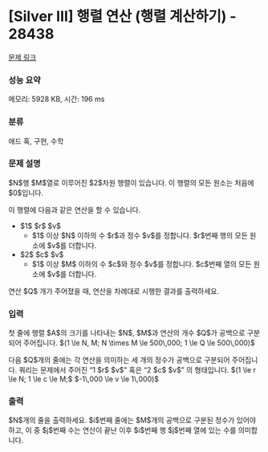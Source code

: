# [Silver III] 행렬 연산 (행렬 계산하기) - 28438 

[문제 링크](https://www.acmicpc.net/problem/28438) 

### 성능 요약

메모리: 5928 KB, 시간: 196 ms

### 분류

애드 혹, 구현, 수학

### 문제 설명

<p>$N$행 $M$열로 이루어진 $2$차원 행렬이 있습니다. 이 행렬의 모든 원소는 처음에 $0$입니다.</p>

<p>이 행렬에 다음과 같은 연산을 할 수 있습니다.</p>

<ul>
	<li>$1$ $r$ $v$
	<ul>
		<li>$1$ 이상 $N$ 이하의 수 $r$과 정수 $v$를 정합니다. $r$번째 행의 모든 원소에 $v$를 더합니다.</li>
	</ul>
	</li>
	<li>$2$ $c$ $v$
	<ul>
		<li>$1$ 이상 $M$ 이하의 수 $c$와 정수 $v$를 정합니다. $c$번째 열의 모든 원소에 $v$를 더합니다.</li>
	</ul>
	</li>
</ul>

<p>연산 $Q$ 개가 주어졌을 때, 연산을 차례대로 시행한 결과를 출력하세요.</p>

### 입력 

 <p>첫 줄에 행렬 $A$의 크기를 나타내는 $N$, $M$과 연산의 개수 $Q$가 공백으로 구분되어 주어집니다. $(1 \le N, M; N \times M \le 500\,000; 1 \le Q \le 500\,000)$</p>

<p>다음 $Q$개의 줄에는 각 연산을 의미하는 세 개의 정수가 공백으로 구분되어 주어집니다. 쿼리는 문제에서 주어진 “1 $r$ $v$” 혹은 “2 $c$ $v$” 의 형태입니다. $(1 \le r \le N; 1 \le c \le M;$ $-1\,000 \le v \le 1\,000)$</p>

### 출력 

 <p>$N$개의 줄을 출력하세요. $i$번째 줄에는 $M$개의 공백으로 구분된 정수가 있어야 하고, 이 중 $j$번째 수는 연산이 끝난 이후 $i$번째 행 $j$번째 열에 있는 수를 의미합니다.</p>

